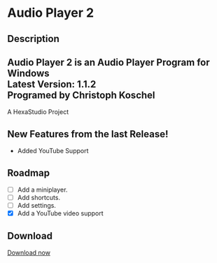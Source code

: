 # Audio Player 2

## Description 
Audio Player 2 is an Audio Player Program for Windows\
**Latest Version:** 1.1.2\
**Programed by** Christoph Koschel
-----------------
A HexaStudio Project 

## New Features from the last Release!
  - Added YouTube Support

## Roadmap
 
 - [ ] Add a miniplayer.
 - [ ] Add shortcuts.
 - [ ] Add settings.
 - [x] Add a YouTube video support

## Download
[Download now](https://hexa-studio.de)
